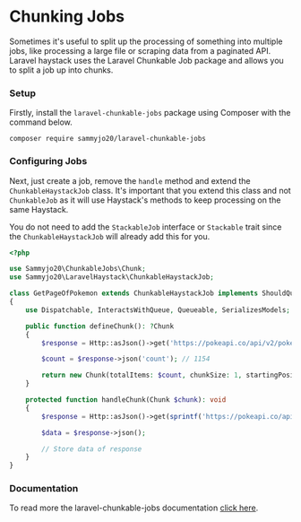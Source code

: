 # Chunking Jobs

Sometimes it's useful to split up the processing of something into multiple jobs, like processing a large file or scraping data from a paginated API. Laravel haystack uses the Laravel Chunkable Job package and allows you to split a job up into chunks.

### Setup

Firstly, install the `laravel-chunkable-jobs` package using Composer with the command below.

```
composer require sammyjo20/laravel-chunkable-jobs
```

### Configuring Jobs

Next, just create a job, remove the `handle` method and extend the `ChunkableHaystackJob` class. It's important that you extend this class and not `ChunkableJob` as it will use Haystack's methods to keep processing on the same Haystack.

You do not need to add the `StackableJob` interface or `Stackable` trait since the `ChunkableHaystackJob` will already add this for you.

```php
<?php

use Sammyjo20\ChunkableJobs\Chunk;
use Sammyjo20\LaravelHaystack\ChunkableHaystackJob;

class GetPageOfPokemon extends ChunkableHaystackJob implements ShouldQueue
{
    use Dispatchable, InteractsWithQueue, Queueable, SerializesModels;

    public function defineChunk(): ?Chunk
    {
        $response = Http::asJson()->get('https://pokeapi.co/api/v2/pokemon');

    	$count = $response->json('count'); // 1154

    	return new Chunk(totalItems: $count, chunkSize: 1, startingPosition: 1);
    }

    protected function handleChunk(Chunk $chunk): void
    {
        $response = Http::asJson()->get(sprintf('https://pokeapi.co/api/v2/pokemon?limit=%s&offset=%s', $chunk->limit, $chunk->offset));

    	$data = $response->json();

    	// Store data of response
    }
}
```

### Documentation

To read more the laravel-chunkable-jobs documentation [click here](https://github.com/sammyjo20/laravel-chunkable-jobs).
